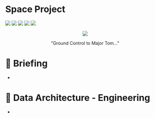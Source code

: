 # Space Project

<img src="https://img.shields.io/badge/Status-Under%20Development-yellowgreen"> <img src="https://img.shields.io/badge/Language-Python-yellow"> <img src="https://img.shields.io/badge/Postgres-blue"> <img src="https://img.shields.io/badge/Prefect-gray"> <img src="https://img.shields.io/badge/-Docker-9cf">

<p align="center"><img src= "https://user-images.githubusercontent.com/92702848/217097355-658b747d-039e-440f-8930-83e8d5d2abc8.jpg"></p>

<p align="center">"Ground Control to Major Tom..."</p>


# 🌌 Briefing

-

# :space_invader:	Data Architecture - Engineering

-



